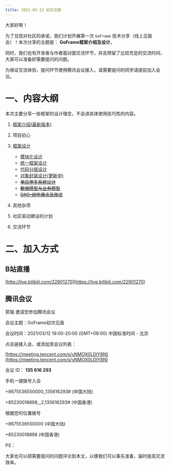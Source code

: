 ```yaml
---
title: 2021-03-12 初次见面
---
```


大家好啊！

为了兑现对社区的承诺，我们计划开展第一次 `GoFrame` 技术分享（线上见面会）！本次分享的主题是： **GoFrame框架介绍及设计**。

同时，我们也有开发者与作者面对面交流环节，并且预留了比较充足的交流时间，大家可以准备好需要提问的问题。

为保证交流体验，提问环节使用腾讯会议接入，请需要提问的同学请提前加入会议。

# 一、内容大纲

本次主要分享一些框架的设计理念，不会讲具体使用技巧性的内容。

1. [框架介绍(最新版本)](https://goframe.org/pages/viewpage.action?pageId=1114119)
2. 项目初心
3. [框架设计](/docs/框架设计/框架设计)


   - [模块化设计](/docs/框架设计/模块化设计)
   - [统一框架设计](/docs/框架设计/统一框架设计)
   - [代码分层设计](/docs/框架设计/工程开发设计/代码分层设计)
   - [对象封装设计(更新中)](https://goframe.org/pages/viewpage.action?pageId=3672526)
   - ~~[单应用多系统设计](https://goframe.org/pages/viewpage.action?pageId=3672600)~~
   - ~~[数据模型与业务模型](/docs/框架设计/工程开发设计/数据模型与业务模型)~~
   - ~~[DAO-组件痛点及改进](/docs/框架设计/工程开发设计/DAO封装设计/DAO-组件痛点及改进)~~
4. 其他杂项
5. 社区驱动建设的计划
6. 交流环节

# 二、加入方式

## B站直播

[http://live.bilibili.com/22901270](https://live.bilibili.com/22901270)

## 腾讯会议

郭强 邀请您参加腾讯会议

会议主题：GoFrame初次见面

会议时间：2021/03/12 19:00-20:00 (GMT+08:00) 中国标准时间 - 北京

点击链接入会，或添加至会议列表：

[https://meeting.tencent.com/s/yNMOX0LDlY8N](https://meeting.tencent.com/s/yNMOX0LDlY8N)

会议 ID： **135 616 293**

手机一键拨号入会

+8675536550000,,135616293# (中国大陆)

+85230018898,,,2,135616293# (中国香港)

根据您的位置拨号

+8675536550000 (中国大陆)

+85230018898 (中国香港)

PS：

大家也可以把需要提问的问题评论到本文，以便我们可以事先准备，届时提高交流效率。